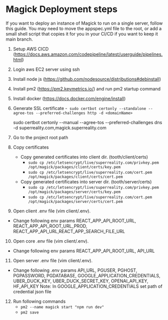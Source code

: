 # Magick Deployment steps

If you want to deploy an instance of Magick to run on a single server, follow this guide. You may need to move the appspec.yml file to the root, or add a small shell script that copies it for you in your CI/CD if you want to keep it main branch.

1. Setup AWS CICD (https://docs.aws.amazon.com/codepipeline/latest/userguide/pipelines.html)

2. Login aws EC2 server using ssh

3. Install node js (https://github.com/nodesource/distributions#debinstall)
4. Install pm2 (https://pm2.keymetrics.io/) and run pm2 startup command

5. Install docker (https://docs.docker.com/engine/install)

6. Generate SSL certificate -` sudo certbot certonly --standalone --agree-tos --preferred-challenges http -d <domainName>`

   sudo certbot certonly --manual --agree-tos --preferred-challenges dns -d superreality.com,magick.superreality.com

7. Go to the project root path
8. Copy certificates

   - Copy generated certificates into client dir. (tooth/client/certs)
     - `sudo cp /etc/letsencrypt/live/superreality.com/privkey.pem /opt/magick/packages/client/certs/key.pem`
     - `sudo cp /etc/letsencrypt/live/superreality.com/cert.pem /opt/magick/packages/client/certs/cert.pem`
   - Copy generated certificates into server dir. (tooth/server/certs)
     - `sudo cp /etc/letsencrypt/live/superreality.com/privkey.pem /opt/magick/packages/server/certs/key.pem`
     - `sudo cp /etc/letsencrypt/live/superreality.com/cert.pem /opt/magick/packages/server/certs/cert.pem`

9. Open client .env file (vim client/.env).

- Change following env params REACT_APP_API_ROOT_URL, REACT_APP_API_ROOT_URL_PROD, REACT_APP_API_URL,REACT_APP_SEARCH_FILE_URL

10. Open core .env file (vim client/.env).

- Change following env params REACT_APP_API_ROOT_URL, API_URL

11. Open server .env file (vim client/.env).

- Change following .env params API_URL, PGUSER, PGHOST, PGPASSWORD, PGDATABASE, GOOGLE_APPLICATION_CREDENTIALS, UBER_DUCK_KEY, UBER_DUCK_SECRET_KEY, OPENAI_API_KEY, HF_API_KEY
  Note: In GOOGLE_APPLICATION_CREDENTIALS set path of credential json file

12. Run following commands
    - `pm2 --name magick start "npm run dev"`
    - `pm2 save`
